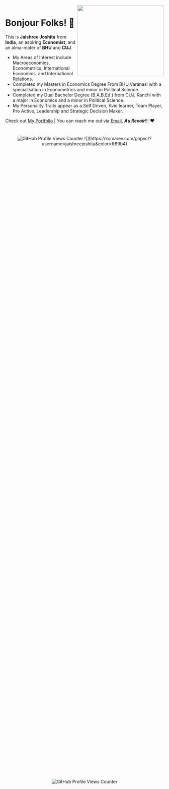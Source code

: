 <img align="right" width="275" height="225" src="https://github.com/JaishreeJoshita/JaishreeJoshita/blob/0239f95ed26c53fd7d401736229d555e5c2e76bc/working%20gif.gif">

# Bonjour Folks! 👋
This is **Jaishree Joshita** from **India**, an aspiring **Economist**, and an alma-mater of **BHU** and **CUJ**.
- My Areas of Interest include Macroeconomics, Econometrics, International Economics, and International Relations.
- Completed my Masters in Economics Degree From BHU,Varanasi with a specialisation in Econometrics and minor in Political Science.
- Completed my Dual Bachelor Degree (B.A.B.Ed.) from CUJ, Ranchi with a major in Economics and a minor in Political Science.
- My Personality Traits appear as a Self Driven, Avid learner, Team Player, Pro Active, Leadership and Strategic Decision Maker.

Check out [My Portfolio](https://jaishreejoshita.github.io) | You can reach me out via [Email](jaishreejoshita@gmail.com), ***Au Revoir***!!! ❤️

#
<p align = "center" dir="auto">
<img src="https://komarev.com/ghpvc/?username=jaishreejoshita&color=ff69b4" alt="GitHub Profile Views Counter">
![](https://komarev.com/ghpvc/?username=jaishreejoshita&color=ff69b4)
</p
  
#
<html>
  <head>
    <title>My GitHub Profile</title>
  </head>
  <body>
    <div style="display: flex; justify-content: center; align-items: center; height: 100vh;">
      <img src="https://komarev.com/ghpvc/?username=jaishreejoshita&color=ff69b4" alt="GitHub Profile Views Counter">
    </div>
  </body>
</html>

#

<html>
  <head>
    <title>My GitHub Profile</title>
    <style>
      .container {
        display: flex;
        justify-content: center;
        align-items: center;
        height: 100vh;
      }

      img {
        margin: auto;
      }
    </style>
  </head>
  <body>
    <div class="container">
      <img src="https://komarev.com/ghpvc/?username=jaishreejoshita&color=ff69b4" alt="GitHub Profile Views Counter">
    </div>
  </body>
</html>


#
<!DOCTYPE html>
<html>
  <head>
    <title>My GitHub Profile</title>
    <style>
      .container {
        display: flex;
        justify-content: center;
        align-items: center;
        height: 100vh;
      }

      .badge {
        margin: 0 auto;
      }
    </style>
  </head>
  <body>
    <div class="container">
      <img class="badge" src="https://komarev.com/ghpvc/?username=jaishreejoshita&color=ff69b4" alt="GitHub Profile Views Counter">
    </div>
  </body>
</html>






                                          
 

